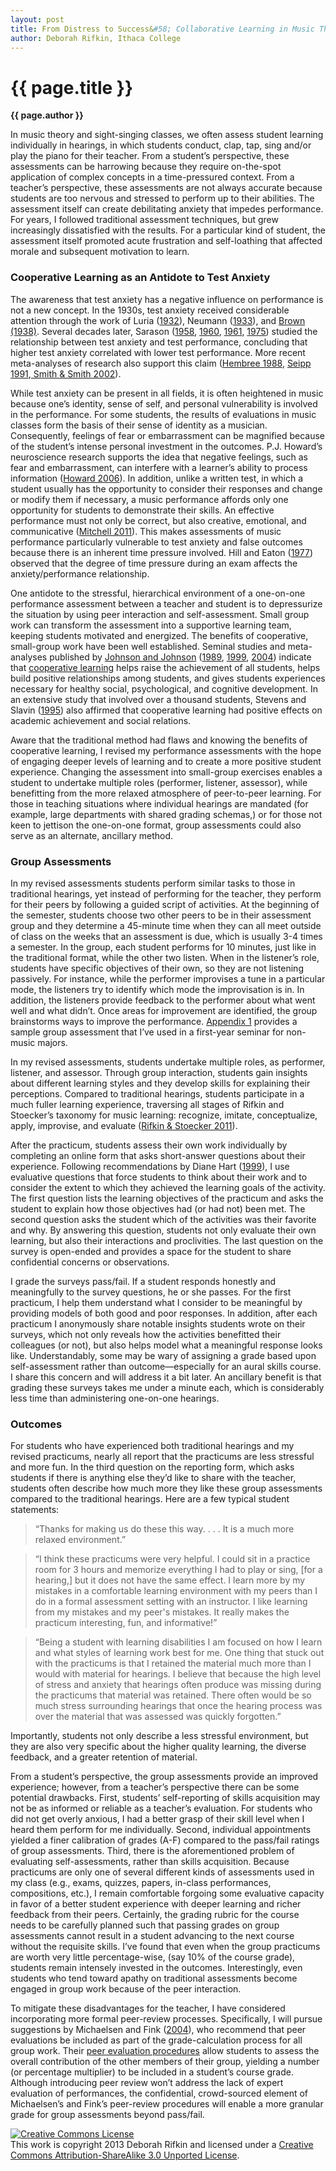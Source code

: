 ```yaml
---
layout: post
title: From Distress to Success&#58; Collaborative Learning in Music Theory Assessments
author: Deborah Rifkin, Ithaca College
---
```


{{ page.title }}
================

**{{ page.author }}**

In music theory and sight-singing classes, we often assess student learning individually in hearings, in which students conduct, clap, tap, sing and/or play the piano for their teacher. From a student’s perspective, these assessments can be harrowing because they require on-the-spot application of complex concepts in a time-pressured context. From a teacher’s perspective, these assessments are not always accurate because students are too nervous and stressed to perform up to their abilities. The assessment itself can create debilitating anxiety that impedes performance. For years, I followed traditional assessment techniques, but grew increasingly dissatisfied with the results. For a particular kind of student, the assessment itself promoted acute frustration and self-loathing that affected morale and subsequent motivation to learn.

### Cooperative Learning as an Antidote to Test Anxiety ###

The awareness that test anxiety has a negative influence on performance is not a new concept. In the 1930s, test anxiety received considerable attention through the work of Luria ([1932](http://archive.org/details/natureofhumancon032984mbp)), Neumann ([1933](http://ezproxy.ithaca.edu:2048/login?url=http://search.ebscohost.com/login.aspx?direct=true&db=psyh&AN=1934-05019-000&site=ehost-live&scope=site)), and [Brown (1938)](http://www.tandfonline.com/doi/abs/10.1080/00223980.1938.9917550#.Ueg-Zz6c7UM). Several decades later, Sarason ([1958](http://psycnet.apa.org/journals/xge/56/6/472/), [1960](http://psycnet.apa.org/journals/bul/57/5/403/), [1961](http://psycnet.apa.org/journals/abn/62/1/153/), [1975](http://openlibrary.org/books/OL8219107M/Stress_And_Anxiety_(Stress_and_Emotion))) studied the relationship between test anxiety and test performance, concluding that higher test anxiety correlated with lower test performance. More recent meta-analyses of research also support this claim ([Hembree 1988](http://rer.sagepub.com/content/58/1/47.full.pdf), [Seipp 1991](https://www.mercy.edu/libraries/samplearticlepsyn101.pdf),[ Smith & Smith  2002](http://www.amsciepub.com/doi/abs/10.2466/pr0.2002.91.3.1011)).

While test anxiety can be present in all fields, it is often heightened in music because one’s identity, sense of self, and personal vulnerability is involved in the performance. For some students, the results of evaluations in music classes form the basis of their sense of identity as a musician. Consequently, feelings of fear or embarrassment can be magnified because of the student’s intense personal investment in the outcomes. P.J. Howard’s neuroscience research supports the idea that negative feelings, such as fear and embarrassment, can interfere with a learner’s ability to process information ([Howard 2006](http://openlibrary.org/works/OL221877W/The_Owner's_Manual_for_the_Brain)). In addition, unlike a written test, in which a student usually has the opportunity to consider their responses and change or modify them if necessary, a music performance affords only one opportunity for students to demonstrate their skills. An effective performance must not only be correct, but also creative, emotional, and communicative ([Mitchell 2011](http://ezproxy.ithaca.edu:2048/login?url=http://search.ebscohost.com/login.aspx?direct=true&db=rih&AN=2011-12401&site=ehost-live&scope=site)). This makes assessments of music performance particularly vulnerable to test anxiety and false outcomes because there is an inherent time pressure involved. Hill and Eaton ([1977](http://www.eric.ed.gov/ERICWebPortal/detail?accno=EJ162798)) observed that the degree of time pressure during an exam affects the anxiety/performance relationship.

One antidote to the stressful, hierarchical environment of a one-on-one performance assessment between a teacher and student is to depressurize the situation by using peer interaction and self-assessment. Small group work can transform the assessment into a supportive learning team, keeping students motivated and energized. The benefits of cooperative, small-group work have been well established. Seminal studies and meta-analyses published by [Johnson and Johnson](http://www.teach-nology.com/currenttrends/cooperative_learning/johnson_and_johnson/) ([1989](http://openlibrary.org/works/OL15040975W/Cooperation_and_competition), [1999](http://openlibrary.org/works/OL15041000W/Learning_together_and_alone), [2004](http://openlibrary.org/works/OL15013383W/Assessing_Students_in_Groups)) indicate that [cooperative learning](http://www.co-operation.org/) helps raise the achievement of all students, helps build positive relationships among students, and gives students experiences necessary for healthy social, psychological, and cognitive development. In an extensive study that involved over a thousand students, Stevens and Slavin ([1995](http://www.jstor.org/discover/10.2307/1163434?uid=3739832&uid=2&uid=4&uid=3739256&sid=21102166524243)) also affirmed that cooperative learning had positive effects on academic achievement and social relations.

Aware that the traditional method had flaws and knowing the benefits of cooperative learning, I revised my performance assessments with the hope of engaging deeper levels of learning and to create a more positive student experience. Changing the assessment into small-group exercises enables a student to undertake multiple roles (performer, listener, assessor), while benefitting from the more relaxed atmosphere of peer-to-peer learning. For those in teaching situations where individual hearings are mandated (for example, large departments with shared grading schemas,) or for those not keen to jettison the one-on-one format, group assessments could also serve as an alternate, ancillary method.

### Group Assessments ###

In my revised assessments students perform similar tasks to those in traditional hearings, yet instead of performing for the teacher, they perform for their peers by following a guided script of activities. At the beginning of the semester, students choose two other peers to be in their assessment group and they determine a 45-minute time when they can all meet outside of class on the weeks that an assessment is due, which is usually 3-4 times a semester. In the group, each student performs for 10 minutes, just like in the traditional format, while the other two listen. When in the listener’s role, students have specific objectives of their own, so they are not listening passively. For instance, while the performer improvises a tune in a particular mode, the listeners try to identify which mode the improvisation is in. In addition, the listeners provide feedback to the performer about what went well and what didn’t. Once areas for improvement are identified, the group brainstorms ways to improve the performance. [Appendix 1](rifkin-appendix01.html) provides a sample group assessment that I’ve used in a first-year seminar for non-music majors.

In my revised assessments, students undertake multiple roles, as performer, listener, and assessor. Through group interaction, students gain insights about different learning styles and they develop skills for explaining their perceptions. Compared to traditional hearings, students participate in a much fuller learning experience, traversing all stages of Rifkin and Stoecker’s taxonomy for music learning: recognize, imitate, conceptualize, apply, improvise, and evaluate ([Rifkin & Stoecker 2011](http://jmtp.ou.edu/journal-article/revised-taxonomy-music-learning)).

After the practicum, students assess their own work individually by completing an online form that asks short-answer questions about their experience. Following recommendations by Diane Hart ([1999](http://www.eric.ed.gov/ERICWebPortal/detail?accno=EJ617119)), I use evaluative questions that force students to think about their work and to consider the extent to which they achieved the learning goals of the activity. The first question lists the learning objectives of the practicum and asks the student to explain how those objectives had (or had not) been met. The second question asks the student which of the activities was their favorite and why. By answering this question, students not only evaluate their own learning, but also their interactions and proclivities. The last question on the survey is open-ended and provides a space for the student to share confidential concerns or observations.

I grade the surveys pass/fail. If a student responds honestly and meaningfully to the survey questions, he or she passes. For the first practicum, I help them understand what I consider to be meaningful by providing models of both good and poor responses. In addition, after each practicum I anonymously share notable insights students wrote on their surveys, which not only reveals how the activities benefitted their colleagues (or not), but also helps model what a meaningful response looks like. Understandably, some may be wary of assigning a grade based upon self-assessment rather than outcome—especially for an aural skills course. I share this concern and will address it a bit later. An ancillary benefit is that grading these surveys takes me under a minute each, which is considerably less time than administering one-on-one hearings.

### Outcomes ###


For students who have experienced both traditional hearings and my revised practicums, nearly all report that the practicums are less stressful and more fun. In the third question on the reporting form, which asks students if there is anything else they’d like to share with the teacher, students often describe how much more they like these group assessments compared to the traditional hearings. Here are a few typical student statements:

>“Thanks for making us do these this way. . . . It is a much more relaxed environment.”  

>“I think these practicums were very helpful. I could sit in a practice room for 3 hours and memorize everything I had to play or sing, [for a hearing,] but it does not have the same effect. I learn more by my mistakes in a comfortable learning environment with my peers than I do in a formal assessment setting with an instructor. I like learning from my mistakes and my peer's mistakes. It really makes the practicum interesting, fun, and informative!”  

>“Being a student with learning disabilities I am focused on how I learn and what styles of learning work best for me. One thing that stuck out with the practicums is that I retained the material much more than I would with material for hearings. I believe that because the high level of stress and anxiety that hearings often produce was missing during the practicums that material was retained. There often would be so much stress surrounding hearings that once the hearing process was over the material that was assessed was quickly forgotten.”

Importantly, students not only describe a less stressful environment, but they are also very specific about the higher quality learning, the diverse feedback, and a greater retention of material.

From a student’s perspective, the group assessments provide an improved experience; however, from a teacher’s perspective there can be some potential drawbacks. First, students’ self-reporting of skills acquisition may not be as informed or reliable as a teacher’s evaluation. For students who did not get overly anxious, I had a better grasp of their skill level when I heard them perform for me individually. Second, individual appointments yielded a finer calibration of grades (A-F) compared to the pass/fail ratings of group assessments. Third, there is the aforementioned problem of evaluating self-assessments, rather than skills acquisition. Because practicums are only one of several different kinds of assessments used in my class (e.g., exams, quizzes, papers, in-class performances, compositions, etc.), I remain comfortable forgoing some evaluative capacity in favor of a better student experience with deeper learning and richer feedback from their peers. Certainly, the grading rubric for the course needs to be carefully planned such that passing grades on group assessments cannot result in a student advancing to the next course without the requisite skills. I’ve found that even when the group practicums are worth very little percentage-wise, (say 10% of the course grade), students remain intensely invested in the outcomes. Interestingly, even students who tend toward apathy on traditional assessments become engaged in group work because of the peer interaction. 

To mitigate these disadvantages for the teacher, I have considered incorporating more formal peer-review processes. Specifically, I will pursue suggestions by Michaelsen and Fink ([2004](http://books.google.com/books?id=8S8efQkqeqIC&printsec=frontcover&dq=Team-Based+Learning:+A+Transformative+Use+of+Small+Groups+in+College+Teaching&hl=en&sa=X&ei=iC_4Ua-CJqHi4AO6m4GgBQ&ved=0CC8Q6AEwAA#v=onepage&q=Team-Based%20Learning%3A%20A%20Transformative%20Use%20of%20Small%20Groups%20in%20College%20Teaching&f=false)), who recommend that peer evaluations be included as part of the grade-calculation process for all group work. Their [peer evaluation procedures](http://www.teambasedlearning.org/Resources/Documents/TBL%20-%202%20methods_peer%20eval%20scores.pdf) allow students to assess the overall contribution of the other members of their group, yielding a number (or percentage multiplier) to be included in a student’s course grade. Although introducing peer review won’t address the lack of expert evaluation of performances, the confidential, crowd-sourced element of Michaelsen’s and Fink’s peer-review procedures will enable a more granular grade for group assessments beyond pass/fail.


<a rel="license" href="http://creativecommons.org/licenses/by-sa/3.0/"><img alt="Creative Commons License" style="border-width:0" src="http://i.creativecommons.org/l/by-sa/3.0/88x31.png" /></a><br />This work is copyright 2013 Deborah Rifkin and licensed under a <a rel="license" href="http://creativecommons.org/licenses/by-sa/3.0/">Creative Commons Attribution-ShareAlike 3.0 Unported License</a>.

 


